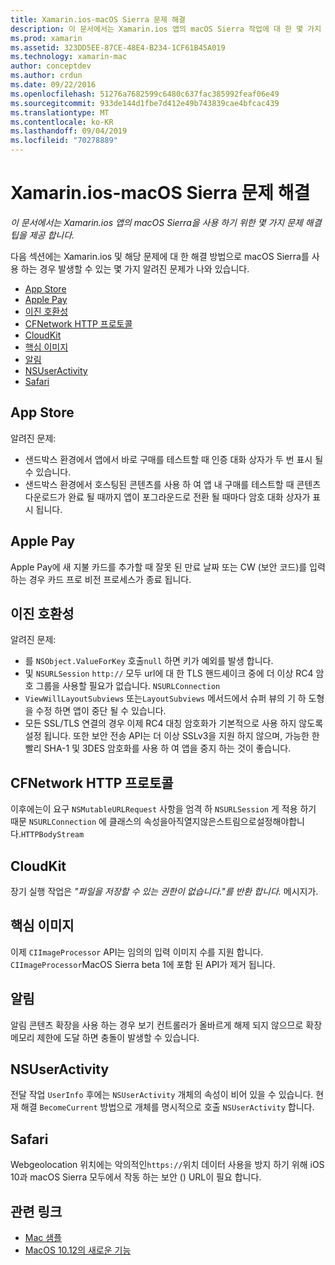 ```yaml
---
title: Xamarin.ios-macOS Sierra 문제 해결
description: 이 문서에서는 Xamarin.ios 앱의 macOS Sierra 작업에 대 한 몇 가지 문제 해결 팁을 제공 합니다. 팁은 Mac 앱 스토어, Apple Pay, 이진 호환성, CFNetwork, CloudKit 등과 관련이 있습니다.
ms.prod: xamarin
ms.assetid: 323DD5EE-87CE-48E4-B234-1CF61B45A019
ms.technology: xamarin-mac
author: conceptdev
ms.author: crdun
ms.date: 09/22/2016
ms.openlocfilehash: 51276a7682599c6480c637fac385992feaf06e49
ms.sourcegitcommit: 933de144d1fbe7d412e49b743839cae4bfcac439
ms.translationtype: MT
ms.contentlocale: ko-KR
ms.lasthandoff: 09/04/2019
ms.locfileid: "70278889"
---
```

# <a name="xamarinmac---macos-sierra-troubleshooting"></a>Xamarin.ios-macOS Sierra 문제 해결

_이 문서에서는 Xamarin.ios 앱의 macOS Sierra을 사용 하기 위한 몇 가지 문제 해결 팁을 제공 합니다._

다음 섹션에는 Xamarin.ios 및 해당 문제에 대 한 해결 방법으로 macOS Sierra를 사용 하는 경우 발생할 수 있는 몇 가지 알려진 문제가 나와 있습니다.

- [App Store](#App-Store)
- [Apple Pay](#Apple-Pay)
- [이진 호환성](#Binary-Compatibility)
- [CFNetwork HTTP 프로토콜](#CFNetwork-HTTP-Protocol)
- [CloudKit](#CloudKit)
- [핵심 이미지](#CoreImage)
- [알림](#Notifications)
- [NSUserActivity](#NSUserActivity)
- [Safari](#Safari)

<a name="App-Store" />

## <a name="app-store"></a>App Store

알려진 문제:

- 샌드박스 환경에서 앱에서 바로 구매를 테스트할 때 인증 대화 상자가 두 번 표시 될 수 있습니다.
- 샌드박스 환경에서 호스팅된 콘텐츠를 사용 하 여 앱 내 구매를 테스트할 때 콘텐츠 다운로드가 완료 될 때까지 앱이 포그라운드로 전환 될 때마다 암호 대화 상자가 표시 됩니다.

<a name="Apple-Pay" />

## <a name="apple-pay"></a>Apple Pay

Apple Pay에 새 지불 카드를 추가할 때 잘못 된 만료 날짜 또는 CW (보안 코드)를 입력 하는 경우 카드 프로 비전 프로세스가 종료 됩니다.

<a name="Binary-Compatibility" />

## <a name="binary-compatibility"></a>이진 호환성

알려진 문제:

- 를 `NSObject.ValueForKey` 호출`null` 하면 키가 예외를 발생 합니다.
- 및 `NSURLSession` `http://` 모두 url에 대 한 TLS 핸드셰이크 중에 더 이상 RC4 암호 그룹을 사용할 필요가 없습니다. `NSURLConnection`
- `ViewWillLayoutSubviews` 또는`LayoutSubviews` 메서드에서 슈퍼 뷰의 기 하 도형을 수정 하면 앱이 중단 될 수 있습니다.
- 모든 SSL/TLS 연결의 경우 이제 RC4 대칭 암호화가 기본적으로 사용 하지 않도록 설정 됩니다. 또한 보안 전송 API는 더 이상 SSLv3을 지원 하지 않으며, 가능한 한 빨리 SHA-1 및 3DES 암호화를 사용 하 여 앱을 중지 하는 것이 좋습니다.

<a name="CFNetwork-HTTP-Protocol" />

## <a name="cfnetwork-http-protocol"></a>CFNetwork HTTP 프로토콜

이후에는이 요구 `NSMutableURLRequest` 사항을 엄격 하 `NSURLSession` 게 적용 하기 때문 `NSURLConnection` 에 클래스의 속성을아직열지않은스트림으로설정해야합니다.`HTTPBodyStream`

<a name="CloudKit" />

## <a name="cloudkit"></a>CloudKit

장기 실행 작업은 _"파일을 저장할 수 있는 권한이 없습니다."를 반환 합니다._ 메시지가.

<a name="CoreImage" />

## <a name="core-image"></a>핵심 이미지

이제 `CIImageProcessor` API는 임의의 입력 이미지 수를 지원 합니다. `CIImageProcessor`MacOS Sierra beta 1에 포함 된 API가 제거 됩니다.

<a name="Notifications" />

## <a name="notifications"></a>알림

알림 콘텐츠 확장을 사용 하는 경우 보기 컨트롤러가 올바르게 해제 되지 않으므로 확장 메모리 제한에 도달 하면 충돌이 발생할 수 있습니다.

<a name="NSUserActivity" />

## <a name="nsuseractivity"></a>NSUserActivity

전달 작업 `UserInfo` 후에는 `NSUserActivity` 개체의 속성이 비어 있을 수 있습니다. 현재 해결 `BecomeCurrent` 방법으로 개체를 명시적으로 호출 `NSUserActivity` 합니다.

<a name="Safari" />

## <a name="safari"></a>Safari

Webgeolocation 위치에는 악의적인`https://`위치 데이터 사용을 방지 하기 위해 iOS 10과 macOS Sierra 모두에서 작동 하는 보안 () URL이 필요 합니다.

## <a name="related-links"></a>관련 링크

- [Mac 샘플](https://docs.microsoft.com/samples/browse/?products=xamarin&term=Xamarin.Mac)
- [MacOS 10.12의 새로운 기능](https://developer.apple.com/library/prerelease/content/releasenotes/MacOSX/WhatsNewInOSX/Articles/OSXv10.html#//apple_ref/doc/uid/TP40017145-SW1)
